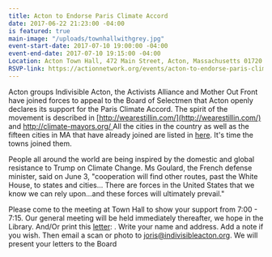 ```yaml
---
title: Acton to Endorse Paris Climate Accord
date: 2017-06-22 21:23:00 -04:00
is featured: true
main-image: "/uploads/townhallwithgrey.jpg"
event-start-date: 2017-07-10 19:00:00 -04:00
event-end-date: 2017-07-10 19:15:00 -04:00
Location: Acton Town Hall, 472 Main Street, Acton, Massachusetts 01720
RSVP-link: https://actionnetwork.org/events/acton-to-endorse-paris-climate-accord
---
```


Acton groups Indivisible Acton, the Activists Alliance and Mother Out Front have joined forces to appeal to the Board of Selectmen that Acton openly declares its support for the Paris Climate Accord. The spirit of the movement is described in [http://wearestillin.com/](http://wearestillin.com/) and [http://climate-mayors.org/ ](http://climate-mayors.org/)All the cities in the country as well as the fifteen cities in MA that have already joined are listed in [here](http://www.climate-mayors.org/blog/2017/6/5/211-us-climate-mayors-commit-to-adopt-honor-and-uphold-paris-climate-agreement-goals). It's time the towns joined them.

People all around the world are being inspired by the domestic and global resistance to Trump on Climate Change. Ms Goulard, the French defense minister, said on June 3, "cooperation will find other routes, past the White House, to states and cities... There are forces in the United States that we know we can rely upon...and these forces will ultimately prevail."

Please come to the meeting at Town Hall to show your support from 7:00 - 7:15. Our general meeting will be held immediately thereafter, we hope in the Library. And/Or print this [letter](https://docs.google.com/document/d/1MQ2ZQWA70BP-AcZ8lpxY3ZsadKQ8N3FszG1lX4gA8ng/edit?usp=drivesdk):  . Write your name and address. Add a note if you wish. Then email a scan or photo to [joris@indivisibleacton.org](mailto:joris@indivisibleacton.org). We will present your letters to the Board
